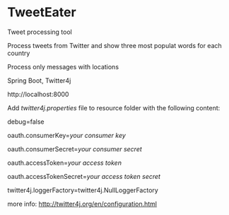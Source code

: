 # TweetEater
Tweet processing tool

Process tweets from Twitter and show three most populat words for each country

Process only messages with locations

Spring Boot, Twitter4j

http://localhost:8000

Add <i>twitter4j.properties</i> file to resource folder with the following content:

debug=false

oauth.consumerKey=<i>your consumer key</i>

oauth.consumerSecret=<i>your consumer secret</i>

oauth.accessToken=<i>your access token</i>

oauth.accessTokenSecret=<i>your access token secret</i>

twitter4j.loggerFactory=twitter4j.NullLoggerFactory


more info: http://twitter4j.org/en/configuration.html


